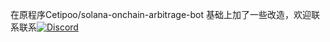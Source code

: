 在原程序Cetipoo/solana-onchain-arbitrage-bot 基础上加了一些改造，欢迎联系联系[![Discord](https://dcbadge.limes.pink/api/server/https://discord.com/invite/1353636549790662738)](https://discord.com/invite/1353636549790662738)
